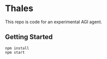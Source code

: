 # Thales
This repo is code for an experimental AGI agent.

## Getting Started

```
npm install
npm start
```